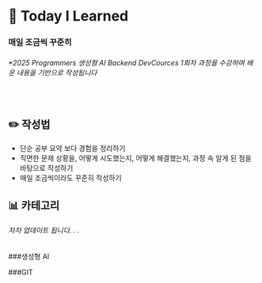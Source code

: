 # 📅 Today I Learned

### 매일 조금씩 꾸준히

###### \*2025 Programmers 생성형 AI Backend DevCources 1회차 과정을 수강하며 배운 내용을 기반으로 작성됩니다

<br>

## ✏️ 작성법

- 단순 공부 요약 보다 경험을 정리하기
- 직면한 문제 상황을, 어떻게 시도했는지, 어떻게 해결했는지, 과정 속 알게 된 점을 바탕으로 작성하기
- 매일 조금씩이라도 꾸준히 작성하기


## 📊 카테고리
###### 차차 업데이트 됩니다. . .

###생성형 AI

###GIT
